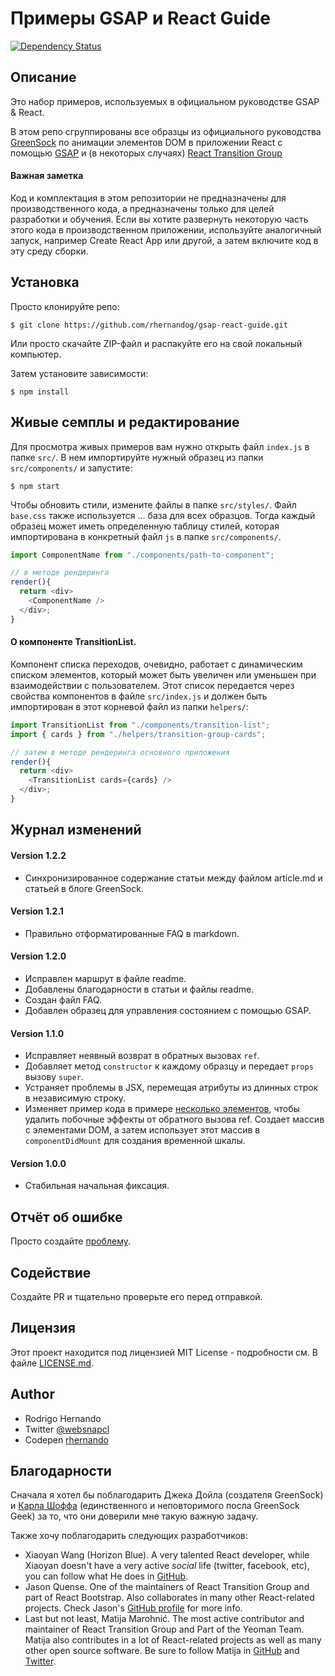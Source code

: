 # Примеры GSAP и React Guide
[![Dependency Status](https://img.shields.io/david/rhernandog/gsap-react-guide.svg)](https://david-dm.org/rhernandog/gsap-react-guide)
## Описание
Это набор примеров, используемых в официальном руководстве GSAP & React.

В этом репо сгруппированы все образцы из официального руководства [GreenSock](https://github.com/greensock) по анимации элементов DOM в приложении React с помощью [GSAP]() и (в некоторых случаях) [React Transition Group]()

#### Важная заметка
Код и комплектация в этом репозитории не предназначены для производственного кода, а предназначены только для целей разработки и обучения. Если вы хотите развернуть некоторую часть этого кода в производственном приложении, используйте аналогичный запуск, например Create React App или другой, а затем включите код в эту среду сборки.

## Установка
Просто клонируйте репо:
```
$ git clone https://github.com/rhernandog/gsap-react-guide.git
```
Или просто скачайте ZIP-файл и распакуйте его на свой локальный компьютер.

Затем установите зависимости:
```
$ npm install
```

## Живые семплы и редактирование
Для просмотра живых примеров вам нужно открыть файл `index.js` в папке `src/`. В нем импортируйте нужный образец из папки `src/components/` и запустите:
```
$ npm start
```
Чтобы обновить стили, измените файлы в папке `src/styles/`. Файл `base.css` также используется ... база для всех образцов. Тогда каждый образец может иметь определенную таблицу стилей, которая импортирована в конкретный файл `js` в папке `src/components/`.

```js
import ComponentName from "./components/path-to-component";

// в методе рендеринга
render(){
  return <div>
    <ComponentName />
  </div>;
}
```

#### О компоненте TransitionList.
Компонент списка переходов, очевидно, работает с динамическим списком элементов, который может быть увеличен или уменьшен при взаимодействии с пользователем. Этот список передается через свойства компонентов в файле `src/index.js` и должен быть импортирован в этот корневой файл из папки `helpers/`:

```js
import TransitionList from "./components/transition-list";
import { cards } from "./helpers/transition-group-cards";

// затем в методе рендеринга основного приложения
render(){
  return <div>
    <TransitionList cards={cards} />
  </div>;
}
```

## Журнал изменений

#### Version 1.2.2
- Синхронизированное содержание статьи между файлом article.md и статьей в блоге GreenSock.

#### Version 1.2.1
- Правильно отформатированные FAQ в markdown.

#### Version 1.2.0
- Исправлен маршрут в файле readme.
- Добавлены благодарности в статьи и файлы readme.
- Создан файл FAQ.
- Добавлен образец для управления состоянием с помощью GSAP.

#### Version 1.1.0
- Исправляет неявный возврат в обратных вызовах `ref`.
- Добавляет метод `constructor` к каждому образцу и передает `props` вызову `super`.
- Устраняет проблемы в JSX, перемещая атрибуты из длинных строк в независимую строку.
- Изменяет пример кода в примере [несколько элементов](https://github.com/rhernandog/gsap-react-guide/blob/master/src/components/simple%20tween/multiple-elements.js), чтобы удалить побочные эффекты от обратного вызова ref. Создает массив с элементами DOM, а затем использует этот массив в `componentDidMount` для создания временной шкалы.

#### Version 1.0.0
- Стабильная начальная фиксация.

## Отчёт об ошибке
Просто создайте [проблему](https://github.com/rhernandog/gsap-forums-react/issues).

## Содействие
Создайте PR и тщательно проверьте его перед отправкой. 

## Лицензия
Этот проект находится под лицензией MIT License - подробности см. В файле [LICENSE.md](https://github.com/rhernandog/gsap-react-guide/blob/master/LICENSE.md).

## Author
- Rodrigo Hernando
- Twitter [@websnapcl](https://twitter.com/websnapcl)
- Codepen [rhernando](https://codepen.io/rhernando/)

## Благодарности
Сначала я хотел бы поблагодарить Джека Дойла (создателя GreenSock) и [Карла Шоффа](https://twitter.com/snorklTV) (единственного и неповторимого посла GreenSock Geek) за то, что они доверили мне такую важную задачу.

Также хочу поблагодарить следующих разработчиков:

- Xiaoyan Wang (Horizon Blue). A very talented React developer, while Xiaoyan doesn't have a very active *social* life (twitter, facebook, etc), you can follow what He does in [GitHub](https://github.com/horizon-blue).
- Jason Quense. One of the maintainers of React Transition Group and part of React Bootstrap. Also collaborates in many other React-related projects. Check Jason's [GitHub profile](https://github.com/jquense) for more info.
- Last but not least, Matija Marohnić. The most active contributor and maintainer of React Transition Group and Part of the Yeoman Team. Matija also contributes in a lot of React-related projects as well as many other open source software. Be sure to follow Matija in [GitHub](https://github.com/silvenon) and [Twitter](https://twitter.com/silvenon).
